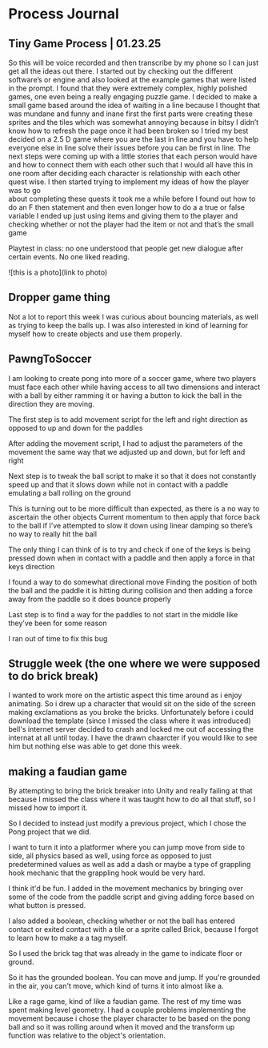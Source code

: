 # Process Journal

## Tiny Game Process | 01.23.25
So this will be voice recorded and then transcribe by my phone so I can just get all the ideas out there. I started 
out by checking out the different software’s or engine and also looked at the example games that were listed in the 
prompt. I found that they were extremely complex, highly polished games, one even being a really engaging puzzle 
game. I decided to make a small game based around the idea of waiting in a line because I thought that was mundane 
and funny and inane first the first parts were creating these sprites and the tiles which was somewhat annoying 
because in bitsy I didn’t know how to refresh the page once it had been broken so I tried my best decided on a 2.5 
D game where you are the last in line and you have to help everyone else in line solve their issues before you can 
be first in line. The next steps were coming up with a little stories that each person would have and how to 
connect them with each other such that I would all have this in one room after deciding each character is 
relationship with each other quest wise. I then started trying to implement my ideas of how the player was to go  
about completing these quests it took me a while before I found out how to do an F then statement and then even 
longer how to do a a true or false variable I ended up just using items and giving them to the player and checking 
whether or not the player had the item or not and that’s the small game

Playtest in class: no one understood that people get new dialogue after certain events. No one liked reading.

 ![this is a photo](link to photo)
 
## Dropper game thing
Not a lot to report this week I was curious about bouncing materials, as well as trying to keep the balls up. I was 
also interested in kind of learning for myself how to create objects and use them properly.

## PawngToSoccer
I am looking to create pong into more of a soccer game, where two players must face each other while having access to all two dimensions and interact with a ball by either ramming it or having a button to kick the ball in the direction they are moving. 

The first step is to add movement script for the left and right direction as opposed to up and down for the paddles

After adding the movement script, I had to adjust the parameters of the movement the same way that we adjusted up and down, but for left and right

Next step is to tweak the ball script to make it so that it does not constantly speed up and that it slows down while not in contact with a paddle emulating a ball rolling on the ground

This is turning out to be more difficult than expected, as there is a no way to ascertain the other objects Current momentum to then apply that force back to the ball if I’ve attempted to slow it down using linear damping so there’s no way to really hit the ball

The only thing I can think of is to try and check if one of the keys is being pressed down when in contact with a paddle and then apply a force in that keys direction

I found a way to do somewhat directional move Finding the position of both the ball and the paddle it is hitting during collision and then adding a force away from the paddle so it does bounce properly

Last step is to find a way for the paddles to not start in the middle like they’ve been for some reason

I ran out of time to fix this bug

## Struggle week (the one where we were supposed to do brick break)
I wanted to work more on the artistic aspect this time around as i enjoy animating. So i drew up a character that would sit on the side of the screen making exclamations as you broke the bricks. Unfortunately before i could download the template (since I missed the class where it was introduced) bell's internet server decided to crash and locked me out of accessing the internat at all until today. I have the drawn chaarcter if you would like to see him but nothing else was able to get done this week.
## making a faudian game
By attempting to bring the brick breaker into Unity and really failing at that because I missed the class where it was taught how to do all that stuff, so I missed how to import it. 

So I decided to instead just modify a previous project, which I chose the Pong project that we did. 

I want to turn it into a platformer where you can jump move from side to side, all physics based as well, using force as opposed to just predetermined values as well as add a dash or maybe a type of grappling hook mechanic that the grappling hook would be very hard. 

I think it'd be fun. I added in the movement mechanics by bringing over some of the code from the paddle script and giving adding force based on what button is pressed. 

I also added a boolean, checking whether or not the ball has entered contact or exited contact with a tile or a sprite called Brick, because I forgot to learn how to make a a tag myself. 

So I used the brick tag that was already in the game to indicate floor or ground. 

So it has the grounded boolean. You can move and jump. If you're grounded in the air, you can't move, which kind of turns it into almost like a. 

Like a rage game, kind of like a faudian game. The rest of my time was spent making level geometry. I had a couple problems implementing the movement because i chose the player character to be based on the pong ball and so it was rolling around when it moved and the transform up function was relative to the object's orientation.

